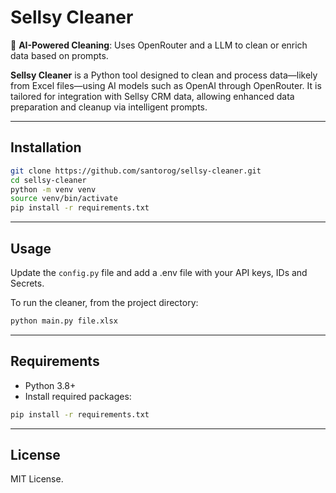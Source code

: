 # Sellsy Cleaner

🤖 **AI-Powered Cleaning**: Uses OpenRouter and a LLM to clean or enrich data based on prompts.

**Sellsy Cleaner** is a Python tool designed to clean and process data—likely from Excel files—using AI models such as OpenAI through OpenRouter. 
It is tailored for integration with Sellsy CRM data, allowing enhanced data preparation and cleanup via intelligent prompts.

---

## Installation

```bash
git clone https://github.com/santorog/sellsy-cleaner.git
cd sellsy-cleaner
python -m venv venv
source venv/bin/activate 
pip install -r requirements.txt
```

---

## Usage

Update the `config.py` file and add a .env file with your API keys, IDs and Secrets.

To run the cleaner, from the project directory:

```bash
python main.py file.xlsx
```

---

## Requirements

- Python 3.8+
- Install required packages:

```bash
pip install -r requirements.txt
```

---

## License

MIT License.